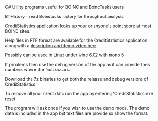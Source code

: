C# Utility programs useful for BOINC and BoincTasks users

BTHistory - read Boinctasks history for throughput analysis 

CreditStatistics application looks up your or anyone's point score at most BOINC sites.

Help files in RTF format are available for the CreditStatistics application along with a <a href="https://stateson.net/bthistory/CreditStats.html" target="_blank">description and demo video here</a>

Possibly can be used in Linux under wine 6.02 with mono 5

If problems then use the debug version of the app as it can provide lines numbers where the fault occurs.

Download the 7z binaries to get both the release and debug versions of CreditStatistics

To remove all your client data run the app by entering 'CreditStatistics.exe reset'  

The program will ask once if you wish to use the demo mode.  The demo data is included in the app but text files are provide so show the format.
